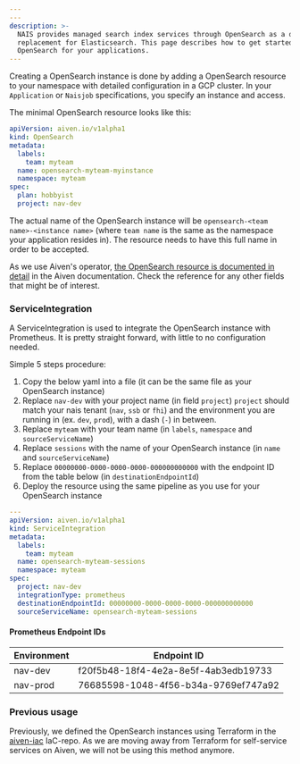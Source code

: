 ```yaml
---
---
description: >-
  NAIS provides managed search index services through OpenSearch as a drop-in
  replacement for Elasticsearch. This page describes how to get started with
  OpenSearch for your applications.
---
```


Creating a OpenSearch instance is done by adding a OpenSearch resource to your namespace with detailed configuration in a GCP cluster. In your `Application` or `Naisjob` specifications, you specify an instance and access.

The minimal OpenSearch resource looks like this:

```yaml
apiVersion: aiven.io/v1alpha1
kind: OpenSearch
metadata:
  labels:
    team: myteam
  name: opensearch-myteam-myinstance
  namespace: myteam
spec:
  plan: hobbyist
  project: nav-dev
```

 The actual name of the OpenSearch instance will be `opensearch-<team name>-<instance name>` (where `team name` is the same as the namespace your application resides in). The resource needs to have this full name in order to be accepted.

As we use Aiven's operator, [the OpenSearch resource is documented in detail](https://aiven.github.io/aiven-operator/api-reference/opensearch.html) in the Aiven documentation. Check the reference for any other fields that might be of interest.

### ServiceIntegration

A ServiceIntegration is used to integrate the OpenSearch instance with Prometheus.
It is pretty straight forward, with little to no configuration needed.

Simple 5 steps procedure:

1. Copy the below yaml into a file (it can be the same file as your OpenSearch instance)
2. Replace `nav-dev` with your project name (in field `project`)
   `project` should match your nais tenant (`nav`, `ssb` or `fhi`) and the environment you are running in (ex. `dev`, `prod`), with a dash (`-`) in between.
3. Replace `myteam` with your team name (in `labels`, `namespace` and `sourceServiceName`)
4. Replace `sessions` with the name of your OpenSearch instance (in `name` and `sourceServiceName`)
5. Replace `00000000-0000-0000-0000-000000000000` with the endpoint ID from the table below (in `destinationEndpointId`)
6. Deploy the resource using the same pipeline as you use for your OpenSearch instance


```yaml
---
apiVersion: aiven.io/v1alpha1
kind: ServiceIntegration
metadata:
  labels:
    team: myteam
  name: opensearch-myteam-sessions
  namespace: myteam
spec:
  project: nav-dev
  integrationType: prometheus
  destinationEndpointId: 00000000-0000-0000-0000-000000000000
  sourceServiceName: opensearch-myteam-sessions
```

#### Prometheus Endpoint IDs

| Environment | Endpoint ID                          |
|-------------|--------------------------------------|
| nav-dev     | f20f5b48-18f4-4e2a-8e5f-4ab3edb19733 |
| nav-prod    | 76685598-1048-4f56-b34a-9769ef747a92 |


### Previous usage

Previously, we defined the OpenSearch instances using Terraform in the [aiven-iac](https://github.com/navikt/aiven-iac) IaC-repo. As we are moving away from Terraform for self-service services on Aiven, we will not be using this method anymore.
